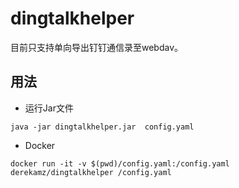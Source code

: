 # dingtalkhelper

目前只支持单向导出钉钉通信录至webdav。

## 用法

* 运行Jar文件

`java -jar dingtalkhelper.jar  config.yaml`

* Docker

`docker run -it -v $(pwd)/config.yaml:/config.yaml derekamz/dingtalkhelper /config.yaml`
